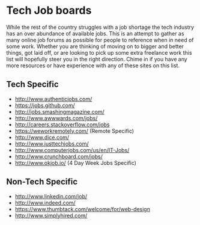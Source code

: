 Tech Job boards
===============

While the rest of the country struggles with a job shortage the tech industry has an over abundance of available jobs. This is an attempt to gather as many online job forums as possible for people to reference when in need of some work. Whether you are thinking of moving on to bigger and better things, got laid off,  or are looking to pick up some extra freelance work this list will hopefully steer you in the right direction. Chime in if you have any more resources or have experience with any of these sites on this list.

Tech Specific
-----------------

- http://www.authenticjobs.com/
- https://jobs.github.com/
- http://jobs.smashingmagazine.com/
- http://www.awwwards.com/jobs/
- http://careers.stackoverflow.com/jobs
- https://weworkremotely.com/ (Remote Specific) 
- http://www.dice.com/
- http://www.justtechjobs.com/
- http://www.computerjobs.com/us/en/IT-Jobs/
- http://www.crunchboard.com/jobs/
- http://www.okjob.io/ (4 Day Week Jobs Specific)



Non-Tech Specific
-----------------
- http://www.linkedin.com/job/
- http://www.indeed.com/
- https://www.thumbtack.com/welcome/for/web-design
- http://www.simplyhired.com/
